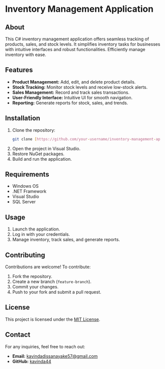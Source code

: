 # Inventory Management Application

## About
This C# inventory management application offers seamless tracking of products, sales, and stock levels. It simplifies inventory tasks for businesses with intuitive interfaces and robust functionalities. Efficiently manage inventory with ease.

## Features
- **Product Management:** Add, edit, and delete product details.
- **Stock Tracking:** Monitor stock levels and receive low-stock alerts.
- **Sales Management:** Record and track sales transactions.
- **User-Friendly Interface:** Intuitive UI for smooth navigation.
- **Reporting:** Generate reports for stock, sales, and trends.

## Installation
1. Clone the repository:
   ```sh
   git clone [https://github.com/your-username/inventory-management-app.git](https://github.com/kavinda44/Inventory-management-application)
   ```
2. Open the project in Visual Studio.
3. Restore NuGet packages.
4. Build and run the application.

## Requirements
- Windows OS
- .NET Framework
- Visual Studio
- SQL Server 

## Usage
1. Launch the application.
2. Log in with your credentials.
3. Manage inventory, track sales, and generate reports.

## Contributing
Contributions are welcome! To contribute:
1. Fork the repository.
2. Create a new branch (`feature-branch`).
3. Commit your changes.
4. Push to your fork and submit a pull request.

## License
This project is licensed under the [MIT License](LICENSE).

## Contact
For any inquiries, feel free to reach out:
- **Email:** kavindadissanayake57@gmail.com
- **GitHub:** [kavinda44](https://github.com/kavinda44)

